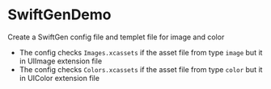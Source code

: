 # SwiftGenDemo
Create a SwiftGen config file and templet file for image and color
- The config checks `Images.xcassets` if the asset file from type `image` but it in UIImage extension file
- The config checks `Colors.xcassets` if the asset file from type `color` but it in UIColor extension file

